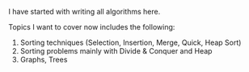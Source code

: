 I have started with writing all algorithms here. 

Topics I want to cover now includes the following:

1. Sorting techniques (Selection, Insertion, Merge, Quick, Heap Sort)
2. Sorting problems mainly with Divide & Conquer and Heap
3. Graphs, Trees
